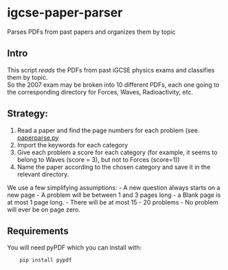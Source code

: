 # igcse-paper-parser
Parses PDFs from past papers and organizes them by topic

##  Intro

This script *reads* the PDFs from past iGCSE physics exams and classifies them by topic.  
So the 2007 exam may be broken into 10 different PDFs, each one going to the corresponding directory for Forces, Waves, Radioactivity, etc.

## Strategy:

1. Read a paper and find the page numbers for each problem (see. [paperparse.py](paperparse.py)
2. Import the keywords for each category
3. Give each problem a score for each category (for example, it seems to belong to Waves (score = 3), but not to Forces (score=1))
4. Name the paper according to the chosen category and save it in the relevant directory.

We use a few simplifying assumptions:
    - A new question always starts on a new page
    - A problem will be between 1 and 3 pages long
    - a Blank page is at most 1 page long.
    - There will be at most 15 - 20 problems
    - No problem will ever be on page zero.

## Requirements

You will need pyPDF which you can install with:

```
    pip install pypdf
```

